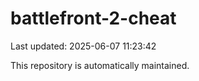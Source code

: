 # battlefront-2-cheat

Last updated: 2025-06-07 11:23:42

This repository is automatically maintained.
